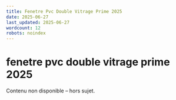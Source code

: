 ```yaml
---
title: Fenetre Pvc Double Vitrage Prime 2025
date: 2025-06-27
last_updated: 2025-06-27
wordcount: 12
robots: noindex
---
```


# fenetre pvc double vitrage prime 2025

Contenu non disponible – hors sujet.